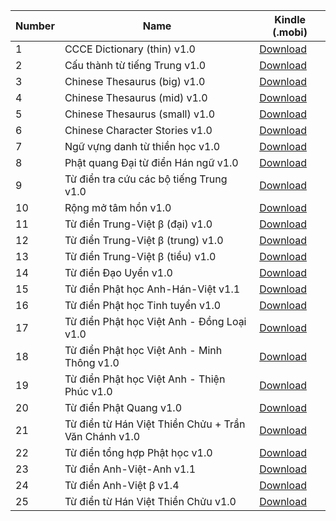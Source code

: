 | Number | Name | Kindle (.mobi) |
| --- | --- |  --- |
| 1 | CCCE Dictionary (thin) v1.0 |  [Download](https://github.com/catusf/tudien/releases/tag/v4.0/CCCE-Thin.mobi) |
| 2 | Cấu thành từ tiếng Trung v1.0 |  [Download](https://github.com/catusf/tudien/releases/tag/v4.0/Char-Component-Dict.mobi) |
| 3 | Chinese Thesaurus (big) v1.0 |  [Download](https://github.com/catusf/tudien/releases/tag/v4.0/ChineseThesaurus-big.mobi) |
| 4 | Chinese Thesaurus (mid) v1.0 |  [Download](https://github.com/catusf/tudien/releases/tag/v4.0/ChineseThesaurus-mid.mobi) |
| 5 | Chinese Thesaurus (small) v1.0 |  [Download](https://github.com/catusf/tudien/releases/tag/v4.0/ChineseThesaurus-small.mobi) |
| 6 | Chinese Character Stories v1.0 |  [Download](https://github.com/catusf/tudien/releases/tag/v4.0/HanziHeroPleco.mobi) |
| 7 | Ngữ vựng danh từ thiền học v1.0 |  [Download](https://github.com/catusf/tudien/releases/tag/v4.0/Ngu-vung-Danh-tu-Thien-hoc.mobi) |
| 8 | Phật quang Đại từ điển Hán ngữ v1.0 |  [Download](https://github.com/catusf/tudien/releases/tag/v4.0/Phat-Quang-Dai-tu-dien-Han-ngu.mobi) |
| 9 | Từ điển tra cứu các bộ tiếng Trung v1.0 |  [Download](https://github.com/catusf/tudien/releases/tag/v4.0/radical_name_pleco.mobi) |
| 10 | Rộng mở tâm hồn v1.0 |  [Download](https://github.com/catusf/tudien/releases/tag/v4.0/Rong-mo-tam-hon.mobi) |
| 11 | Từ điển Trung-Việt β (đại) v1.0 |  [Download](https://github.com/catusf/tudien/releases/tag/v4.0/TrungViet-big.mobi) |
| 12 | Từ điển Trung-Việt β (trung) v1.0 |  [Download](https://github.com/catusf/tudien/releases/tag/v4.0/TrungViet-mid.mobi) |
| 13 | Từ điển Trung-Việt β (tiểu) v1.0 |  [Download](https://github.com/catusf/tudien/releases/tag/v4.0/TrungViet-small.mobi) |
| 14 | Từ điển Đạo Uyển v1.0 |  [Download](https://github.com/catusf/tudien/releases/tag/v4.0/Tu-dien-Dao-Uyen.mobi) |
| 15 | Từ điển Phật học Anh-Hán-Việt v1.1 |  [Download](https://github.com/catusf/tudien/releases/tag/v4.0/Tu-dien-Phat-hoc-Anh-Han-Viet.mobi) |
| 16 | Từ điển Phật học Tinh tuyển v1.0 |  [Download](https://github.com/catusf/tudien/releases/tag/v4.0/Tu-dien-Phat-hoc-Tinh-tuyen.mobi) |
| 17 | Từ điển Phật học Việt Anh - Đồng Loại v1.0 |  [Download](https://github.com/catusf/tudien/releases/tag/v4.0/Tu-dien-Phat-hoc-Viet-Anh-Dong-Loai.mobi) |
| 18 | Từ điển Phật học Việt Anh - Minh Thông v1.0 |  [Download](https://github.com/catusf/tudien/releases/tag/v4.0/Tu-dien-Phat-hoc-Viet-Anh-Minh-Thong.mobi) |
| 19 | Từ điển Phật học Việt Anh - Thiện Phúc v1.0 |  [Download](https://github.com/catusf/tudien/releases/tag/v4.0/Tu-dien-Phat-hoc-Viet-Anh-Thien-Phuc.mobi) |
| 20 | Từ điển Phật Quang v1.0 |  [Download](https://github.com/catusf/tudien/releases/tag/v4.0/Tu-dien-Phat-Quang.mobi) |
| 21 | Từ điển từ Hán Việt Thiền Chửu + Trần Văn Chánh v1.0 |  [Download](https://github.com/catusf/tudien/releases/tag/v4.0/Tu-dien-ThienChuu-TranVanChanh.mobi) |
| 22 | Từ điển tổng hợp Phật học v1.0 |  [Download](https://github.com/catusf/tudien/releases/tag/v4.0/Tu-dien-Tong-hop-Phat-hoc.mobi) |
| 23 | Từ điển Anh-Việt-Anh v1.1 |  [Download](https://github.com/catusf/tudien/releases/tag/v4.0/TudienAnhVietAnh.mobi) |
| 24 | Từ điển Anh-Việt β v1.4 |  [Download](https://github.com/catusf/tudien/releases/tag/v4.0/TudienAnhVietBeta.mobi) |
| 25 | Từ điển từ Hán Việt Thiền Chửu v1.0 |  [Download](https://github.com/catusf/tudien/releases/tag/v4.0/TudienThienChuu.mobi) |